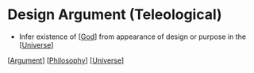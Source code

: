 # Design Argument (Teleological)

- Infer existence of [[God]] from appearance of design or purpose in the [[Universe]]

[[Argument]] [[Philosophy]] [[Universe]]

[//begin]: # "Autogenerated link references for markdown compatibility"
[God]: god "God"
[Universe]: universe "Universe"
[Argument]: argument "Arguments"
[Philosophy]: philosophy "Philosophy"
[Universe]: universe "Universe"
[//end]: # "Autogenerated link references"